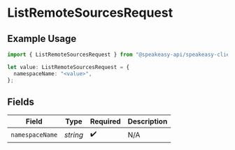 # ListRemoteSourcesRequest

## Example Usage

```typescript
import { ListRemoteSourcesRequest } from "@speakeasy-api/speakeasy-client-sdk-typescript/sdk/models/operations";

let value: ListRemoteSourcesRequest = {
  namespaceName: "<value>",
};
```

## Fields

| Field              | Type               | Required           | Description        |
| ------------------ | ------------------ | ------------------ | ------------------ |
| `namespaceName`    | *string*           | :heavy_check_mark: | N/A                |